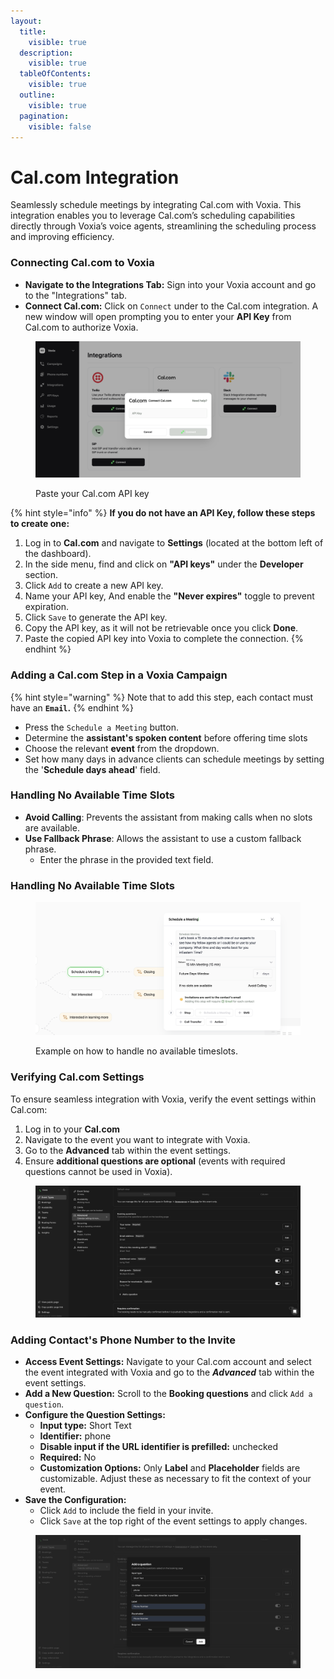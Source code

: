 ```yaml
---
layout:
  title:
    visible: true
  description:
    visible: true
  tableOfContents:
    visible: true
  outline:
    visible: true
  pagination:
    visible: false
---
```


# Cal.com Integration

Seamlessly schedule meetings by integrating Cal.com with Voxia. This integration enables you to leverage Cal.com’s scheduling capabilities directly through Voxia’s voice agents, streamlining the scheduling process and improving efficiency.

### Connecting Cal.com to Voxia

* **Navigate to the Integrations Tab:** Sign into your Voxia account and go to the "Integrations" tab.
* **Connect Cal.com:** Click on `Connect` under to the Cal.com integration. A new window will open prompting you to enter your **API Key** from Cal.com to authorize Voxia.

<figure><img src="../.gitbook/assets/Screenshot 2025-02-14 at 11.05.17.png" alt=""><figcaption><p>Paste your Cal.com API key</p></figcaption></figure>

{% hint style="info" %}
**If you do not have an API Key, follow these steps to create one:**

1. Log in to **Cal.com** and navigate to **Settings** (located at the bottom left of the dashboard).
2. In the side menu, find and click on **"API keys"** under the **Developer** section.
3. Click `Add` to create a new API key.&#x20;
4. Name your API key, And enable the **"Never expires"** toggle to prevent expiration.
5. Click `Save` to generate the API key.&#x20;
6. Copy the API key, as it will not be retrievable once you click **Done**.
7. Paste the copied API key into Voxia to complete the connection.
{% endhint %}

### Adding a Cal.com Step in a Voxia Campaign

{% hint style="warning" %}
Note that to add this step, each contact must have an **`Email`.**
{% endhint %}

* Press the `Schedule a Meeting` button.
* Determine the **assistant's spoken content** before offering time slots
* Choose the relevant **event** from the dropdown.
* Set how many days in advance clients can schedule meetings by setting the '**Schedule days ahead**' field.

### Handling No Available Time Slots

* **Avoid Calling**: Prevents the assistant from making calls when no slots are available.
* **Use Fallback Phrase**: Allows the assistant to use a custom fallback phrase.
  * Enter the phrase in the provided text field.

### Handling No Available Time Slots

<figure><img src="../.gitbook/assets/Screenshot 2025-02-14 at 11.14.42.png" alt=""><figcaption><p>Example on how to handle no available timeslots.</p></figcaption></figure>

### Verifying Cal.com Settings <a href="#verifying-calendly-settings" id="verifying-calendly-settings"></a>

To ensure seamless integration with Voxia, verify the event settings within Cal.com:

1. Log in to your **Cal.com**&#x20;
2. Navigate to the event you want to integrate with Voxia.
3. Go to the **Advanced** tab within the event settings.
4. Ensure **additional questions are optional** (events with required questions cannot be used in Voxia).

<div align="center"><figure><img src="../.gitbook/assets/Screenshot 2024-08-16 at 20.36.15.png" alt=""><figcaption></figcaption></figure></div>

### Adding Contact's Phone Number to the Invite

* **Access Event Settings:** Navigate to your Cal.com account and select the event integrated with Voxia and go to the _**Advanced**_ tab within the event settings.
* **Add a New Question:** Scroll to the **Booking questions** and click `Add a question`.
* **Configure the Question Settings:**
  * **Input type:** Short Text
  * **Identifier:** phone
  * **Disable input if the URL identifier is prefilled:** unchecked
  * **Required:** No
  * **Customization Options:** Only **Label** and **Placeholder** fields are customizable. Adjust these as necessary to fit the context of your event.
* **Save the Configuration:**
  * Click `Add` to include the field in your invite.
  * Click `Save` at the top right of the event settings to apply changes.

<figure><img src="../.gitbook/assets/image (40).png" alt=""><figcaption></figcaption></figure>
